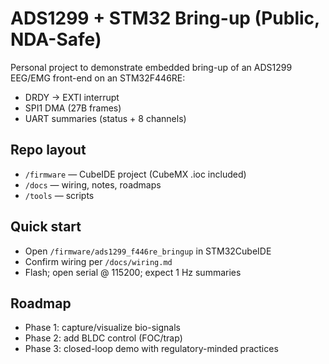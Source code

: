 # ADS1299 + STM32 Bring-up (Public, NDA-Safe)

Personal project to demonstrate embedded bring-up of an ADS1299 EEG/EMG front-end on an STM32F446RE:
- DRDY → EXTI interrupt
- SPI1 DMA (27B frames)
- UART summaries (status + 8 channels)

## Repo layout
- `/firmware` — CubeIDE project (CubeMX .ioc included)
- `/docs` — wiring, notes, roadmaps
- `/tools` — scripts

## Quick start
- Open `/firmware/ads1299_f446re_bringup` in STM32CubeIDE
- Confirm wiring per `/docs/wiring.md`
- Flash; open serial @ 115200; expect 1 Hz summaries

## Roadmap
- Phase 1: capture/visualize bio-signals
- Phase 2: add BLDC control (FOC/trap)
- Phase 3: closed-loop demo with regulatory-minded practices
